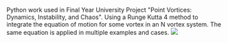Python work used in Final Year University Project "Point Vortices: Dynamics, Instability, and Chaos". Using a Runge Kutta 4 method to integrate the equation of motion for some vortex in an N vortex system. The same equation is applied in multiple examples and cases.
<img src="https://render.githubusercontent.com/render/math?math=\frac{dz_j^*}{dt}">

